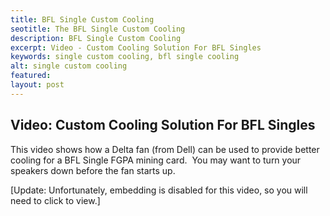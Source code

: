 ```yaml
---
title: BFL Single Custom Cooling
seotitle: The BFL Single Custom Cooling
description: BFL Single Custom Cooling
excerpt: Video - Custom Cooling Solution For BFL Singles
keywords: single custom cooling, bfl single cooling
alt: single custom cooling
featured: 
layout: post
---
```


<h2>Video: Custom Cooling Solution For BFL Singles</h2>

<p>This video shows how a Delta fan (from Dell) can be used to provide better cooling for a BFL Single FGPA mining card.  You may want to turn your speakers down before the fan starts up.<p>

<p>[Update: Unfortunately, embedding is disabled for this video, so you will need to click to view.]<p>

